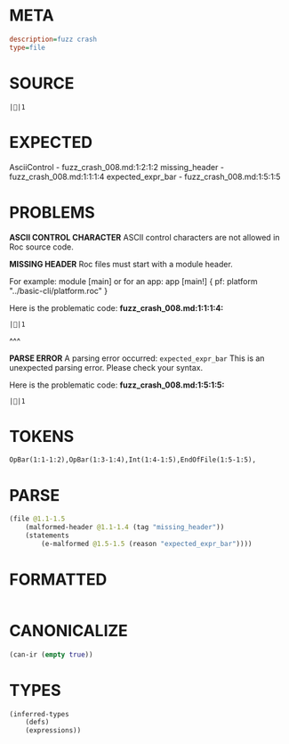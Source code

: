 # META
~~~ini
description=fuzz crash
type=file
~~~
# SOURCE
~~~roc
||1
~~~
# EXPECTED
AsciiControl - fuzz_crash_008.md:1:2:1:2
missing_header - fuzz_crash_008.md:1:1:1:4
expected_expr_bar - fuzz_crash_008.md:1:5:1:5
# PROBLEMS
**ASCII CONTROL CHARACTER**
ASCII control characters are not allowed in Roc source code.

**MISSING HEADER**
Roc files must start with a module header.

For example:
        module [main]
or for an app:
        app [main!] { pf: platform "../basic-cli/platform.roc" }

Here is the problematic code:
**fuzz_crash_008.md:1:1:1:4:**
```roc
||1
```
^^^


**PARSE ERROR**
A parsing error occurred: `expected_expr_bar`
This is an unexpected parsing error. Please check your syntax.

Here is the problematic code:
**fuzz_crash_008.md:1:5:1:5:**
```roc
||1
```
    


# TOKENS
~~~zig
OpBar(1:1-1:2),OpBar(1:3-1:4),Int(1:4-1:5),EndOfFile(1:5-1:5),
~~~
# PARSE
~~~clojure
(file @1.1-1.5
	(malformed-header @1.1-1.4 (tag "missing_header"))
	(statements
		(e-malformed @1.5-1.5 (reason "expected_expr_bar"))))
~~~
# FORMATTED
~~~roc

~~~
# CANONICALIZE
~~~clojure
(can-ir (empty true))
~~~
# TYPES
~~~clojure
(inferred-types
	(defs)
	(expressions))
~~~
